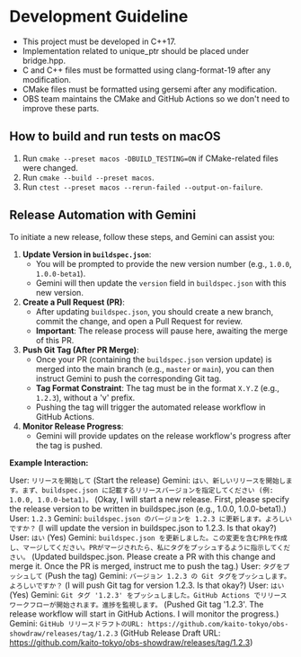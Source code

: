 # Development Guideline

- This project must be developed in C++17.
- Implementation related to unique_ptr should be placed under bridge.hpp.
- C and C++ files must be formatted using clang-format-19 after any modification.
- CMake files must be formatted using gersemi after any modification.
- OBS team maintains the CMake and GitHub Actions so we don't need to improve these parts.

## How to build and run tests on macOS

1. Run `cmake --preset macos -DBUILD_TESTING=ON` if CMake-related files were changed.
2. Run `cmake --build --preset macos`.
3. Run `ctest --preset macos --rerun-failed --output-on-failure`.

## Release Automation with Gemini

To initiate a new release, follow these steps, and Gemini can assist you:

1.  **Update Version in `buildspec.json`**:
    *   You will be prompted to provide the new version number (e.g., `1.0.0`, `1.0.0-beta1`).
    *   Gemini will then update the `version` field in `buildspec.json` with this new version.
2.  **Create a Pull Request (PR)**:
    *   After updating `buildspec.json`, you should create a new branch, commit the change, and open a Pull Request for review.
    *   **Important**: The release process will pause here, awaiting the merge of this PR.
3.  **Push Git Tag (After PR Merge)**:
    *   Once your PR (containing the `buildspec.json` version update) is merged into the main branch (e.g., `master` or `main`), you can then instruct Gemini to push the corresponding Git tag.
    *   **Tag Format Constraint**: The tag must be in the format `X.Y.Z` (e.g., `1.2.3`), without a 'v' prefix.
    *   Pushing the tag will trigger the automated release workflow in GitHub Actions.
4.  **Monitor Release Progress**:
    *   Gemini will provide updates on the release workflow's progress after the tag is pushed.

**Example Interaction:**

User: `リリースを開始して` (Start the release)
Gemini: `はい、新しいリリースを開始します。まず、buildspec.json に記載するリリースバージョンを指定してください (例: 1.0.0, 1.0.0-beta1)。` (Okay, I will start a new release. First, please specify the release version to be written in buildspec.json (e.g., 1.0.0, 1.0.0-beta1).)
User: `1.2.3`
Gemini: `buildspec.json のバージョンを 1.2.3 に更新します。よろしいですか？` (I will update the version in buildspec.json to 1.2.3. Is that okay?)
User: `はい` (Yes)
Gemini: `buildspec.json を更新しました。この変更を含むPRを作成し、マージしてください。PRがマージされたら、私にタグをプッシュするように指示してください。` (Updated buildspec.json. Please create a PR with this change and merge it. Once the PR is merged, instruct me to push the tag.)
User: `タグをプッシュして` (Push the tag)
Gemini: `バージョン 1.2.3 の Git タグをプッシュします。よろしいですか？` (I will push Git tag for version 1.2.3. Is that okay?)
User: `はい` (Yes)
Gemini: `Git タグ '1.2.3' をプッシュしました。GitHub Actions でリリースワークフローが開始されます。進捗を監視します。` (Pushed Git tag '1.2.3'. The release workflow will start in GitHub Actions. I will monitor the progress.)
Gemini: `GitHub リリースドラフトのURL: https://github.com/kaito-tokyo/obs-showdraw/releases/tag/1.2.3` (GitHub Release Draft URL: https://github.com/kaito-tokyo/obs-showdraw/releases/tag/1.2.3)
